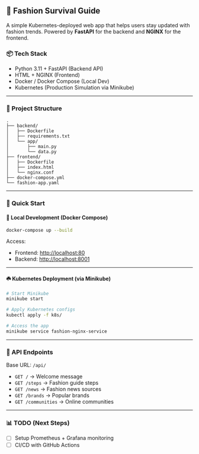 ## 🎥 Fashion Survival Guide

A simple Kubernetes-deployed web app that helps users stay updated with fashion trends. Powered by **FastAPI** for the backend and **NGINX** for the frontend.

### 📦 Tech Stack

* Python 3.11 + FastAPI (Backend API)
* HTML + NGINX (Frontend)
* Docker / Docker Compose (Local Dev)
* Kubernetes (Production Simulation via Minikube)

---

### 📁 Project Structure

```
.
├── backend/
│   ├── Dockerfile
│   ├── requirements.txt
│   └── app/
│       ├── main.py
│       └── data.py
├── frontend/
│   ├── Dockerfile
│   ├── index.html
│   └── nginx.conf
├── docker-compose.yml
└── fashion-app.yaml
```

---

### 🚀 Quick Start

#### 🐳 Local Development (Docker Compose)

```bash
docker-compose up --build
```

Access:

* Frontend: [http://localhost:80](http://localhost)
* Backend: [http://localhost:8001](http://localhost:8001)

---

#### ☘️ Kubernetes Deployment (via Minikube)

```bash
# Start Minikube
minikube start

# Apply Kubernetes configs
kubectl apply -f k8s/

# Access the app
minikube service fashion-nginx-service
```

---

### 🧪 API Endpoints

Base URL: `/api/`

* `GET /` → Welcome message
* `GET /steps` → Fashion guide steps
* `GET /news` → Fashion news sources
* `GET /brands` → Popular brands
* `GET /communities` → Online communities

---

### 📊 TODO (Next Steps)

* [ ] Setup Prometheus + Grafana monitoring
* [ ] CI/CD with GitHub Actions
